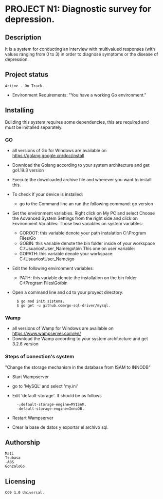 # PROJECT N1: Diagnostic survey for depression.

## Description 
It is a system for conducting an interview with multivalued responses
(with values ranging from 0 to 3) in order to diagnose symptoms or the disease of depression.

## Project status 
	Active - On Track.

- Environment Requirements:
	"You have a working Go environment."

## Installing

Building this system requires some dependencies, this are required and must be installed separately.

### GO

- all versions of Go for Windows are available on https://golang.google.cn/doc/install
- Download the Golang according to your system architecture and get go1.19.3 version 
- Execute the downloaded archive file and wherever you want to install this.
- To check if your device is installed:
	- go to the Command line an run the following command: 
	go version
- Set the environment variables. Right click on My PC and select Choose the Advanced System Settings
from the right side and click on Environment Variables:
	Those two variables on system variables: 
	- GOROOT: this variable denote your path instalation C:\Program Files\Go 	
	- GOBIN: this variable denote the bin folder inside of your workspace C:\Usuarios\User_Name\go\bin
	This one on user variable:
	- GOPATH: this variable denote your workspace C:\Usuarios\User_Name\go 
- Edit the following environment variables: 
	- PATH: this variable denote the installation on the bin folder C:\Program Files\Go\bin
- Open a command line and cd to your proyect directory:

		$ go mod init sistema.
		$ go get -u github.com/go-sql-driver/mysql.
	
	
	
### Wamp

 - all versions of Wamp for Windows are available on https://www.wampserver.com/en/
 - Download the Wamp according to your system architecture and get 3.2.6 version 
	

### Steps of conection's system

"Change the storage mechanism in the database from ISAM to INNODB"
- Start Wampserver
- go to 'MySQL' and select 'my.ini'
- Edit 'default-storage'. It should be as follows	

		-;default-storage-engine=MYISAM.
		-default-storage-engine=InnoDB.
		
- Restart Wampserver
- Crear la base de datos y exportar el archivo sql.
	

## Authorship
	Mati
	Tsubasa
	-ABS
	GonzaloGo

## Licensing
	CC0 1.0 Universal.
